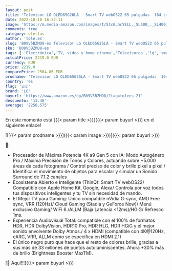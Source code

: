 ```yaml
---
layout: post
title: 'Televisor LG OLED65G26LA - Smart TV webOS22 65 pulgadas  164 cm  4K OLED evo Gallery Edition  Procesador Inteligente 4K a9 Gen 5 IA  compatible formatos HDR  HDR Dolby Vision  Dolby Atmos  TV Gaming'
date: 2022-10-10 16:37:11
image: 'https://m.media-amazon.com/images/I/51c6LhcYELL._SL500_._SL400_.jpg'
comments: true
category: ofertas
author: 'tole.es'
slug: 'B09V5BZMD8-es Televisor LG OLED65G26LA - Smart TV webOS22 65 pulgadas...'
sku: 'B09V5BZMD8-es'
tags: [ 'Electrónica','TV, vídeo y home cinema','Televisores','lg','smart','televisor','tv','🇪🇸', ]
actualPrice: 2219.0 EUR
currency: EUR
price: 2219.0
comparePrice: 2564.86 EUR
prodname: 'Televisor LG OLED65G26LA - Smart TV webOS22 65 pulgadas  164 cm  4K OLED evo Gallery Edition  Procesador Inteligente 4K a9 Gen 5 IA  compatible formatos HDR  HDR Dolby Vision  Dolby Atmos  TV Gaming'
country: 'es'
flag: '🇪🇸'
brand: 'LG'
buyurl: 'https://www.amazon.es/dp/B09V5BZMD8/?tag=tolees-21'
descuento: '13.48'
average: '2256.575'
---
```


En este momento está [{{< param title >}}]({{< param buyurl >}}) en el siguiente enlace!

[![{{< param prodname >}}]({{< param image >}})]({{< param buyurl >}})

🔎:

- Procesador de Máxima Potencia 4K a9 Gen 5 con IA: Modo Autogénero Pro / Máxima Precisión de Tonos y Colores, actuando sobre +5.000 áreas de cada fotograma / Control preciso de color y brillo pixel a pixel / Identifica el movimiento de objetos para escalar y simular un Sonido Surround de 7.1.2 canales
- Ecosistema Abierto e Inteligente (ThinQ): Smart TV webOS22/ Compatible con Apple Home Kit, Google, Alexa/ Controla por voz todos tus dispositivos inteligentes y tu TV sin necesidad de mando.
- El Mejor TV para Gaming: Único compatible nVidia G-sync, AMD Free sync, VRR (120Hz)/ Cloud Gaming (Stadia y GeForce Now)/ Menú exclusivo Gaming/ WiFi 6 /ALLM (Baja Latencia <12ms)/HGiG/ Refresco 1ms.
- Experiencia Audiovisual Total: compatible con el 100% de formatos HDR, HDR DolbyVision, HDR10 Pro, HDR HLG, HDR HGiG y el mejor sonido envolvente Dolby Atmos./ 4 x HDMI (compatible con 4K@120Hz, eARC, VRR, ALLM como se especifica en HDMI 2.1)
- El único negro puro que hace que el resto de colores brille, gracias a sus más de 33 millones de puntos autoluminiscentes. Ahora +30% más de brillo (Brightness Booster MaxTM).

[🛒 Aquí!!!]({{< param buyurl >}})
